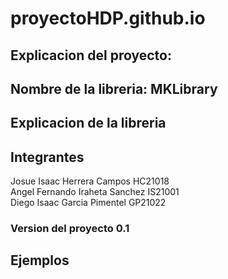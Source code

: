 # proyectoHDP.github.io

## Explicacion del proyecto:

## Nombre de la libreria: MKLibrary

## Explicacion de la libreria

## Integrantes
Josue Isaac Herrera Campos HC21018 <br>
Angel Fernando Iraheta Sanchez IS21001 <br>
Diego Isaac Garcia Pimentel GP21022 

### Version del proyecto 0.1

## Ejemplos

